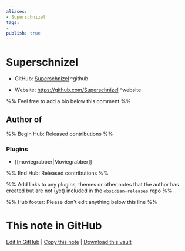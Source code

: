 ```yaml
---
aliases:
- Superschnizel
tags:
- 
publish: true
---
```


# Superschnizel

- GitHub: [Superschnizel](https://github.com/Superschnizel/) ^github
<!-- - Discord: `@` ^discord-->
- Website: <https://github.com/Superschnizel> ^website
<!-- - [[Publish sites|Publish site]]: <https://> ^publish-->

%% Feel free to add a bio below this comment %%


## Author of

%% Begin Hub: Released contributions %%
### Plugins
- [[moviegrabber|Moviegrabber]]

%% End Hub: Released contributions %%

%% Add links to any plugins, themes or other notes that the author has created but are not (yet) included in the `obsidian-releases` repo %%

<!--
### Unlisted plugins
-->

<!--
### Others
-->

<!--
## Sponsor this author
-->

<!-- - [[GitHub sponsors]]: [Sponsor @Superschnizel on GitHub Sponsors](https://github.com/sponsors/Superschnizel) ^github-sponsor-->
<!-- - [[Buy me a coffee]]: <https://> ^buy-me-a-coffee-->
<!-- - [[PayPal]]: <https://> ^paypal-->
<!-- - [[Patreon]]: <https://> ^patreon-->

<!--
## Follow this author
-->

<!-- - [[YouTube Channels|On YouTube]]: <https://> ^youtube-->
<!-- - Twitter: <https://> ^twitter-->
<!-- - ... -->

%% Hub footer: Please don't edit anything below this line %%

# This note in GitHub

<span class="git-footer">[Edit In GitHub](https://github.dev/obsidian-community/obsidian-hub/blob/main/01%20-%20Community/People/Superschnizel.md "git-hub-edit-note") | [Copy this note](https://raw.githubusercontent.com/obsidian-community/obsidian-hub/main/01%20-%20Community/People/Superschnizel.md "git-hub-copy-note") | [Download this vault](https://github.com/obsidian-community/obsidian-hub/archive/refs/heads/main.zip "git-hub-download-vault") </span>
